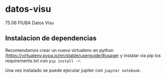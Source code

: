# datos-visu
75.06 FIUBA Datos Visu

## Instalacion de dependencias

Recomendamos crear un nuevo virtualenv en python (https://virtualenv.pypa.io/en/stable/userguide/#usage) y instalar via pip los requirements.txt con ``pip install -r``.

Una vez instalado se puede ejecutar jupiter con ``jupyter notebook``.
